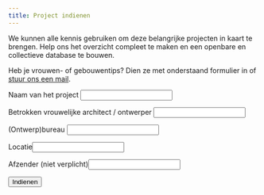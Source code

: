 ```yaml
---
title: Project indienen
---
```

We kunnen alle kennis gebruiken om deze belangrijke projecten in kaart te brengen. Help ons het overzicht compleet te maken en een openbare en collectieve database te bouwen.

Heb je vrouwen- of gebouwentips? Dien ze met onderstaand formulier in of [stuur ons een mail](mailto:info@gebouwendoorvrouwen.com).

<form name="projectsuggestie" netlify>
<p>
<label>Naam van het project <input type="text" name="project" /></label>
</p>
<p>
<label>Betrokken vrouwelijke architect / ontwerper <input type="text" name="architect" /></label>
</p>
<p>
<label>(Ontwerp)bureau <input type="text" name="ontwerpbureau" />
</label>
</p>
<p>
<label>Locatie<input type="text" name="locatie" />
</label>
</p>
<p>
<label> Afzender (niet verplicht)<input type="text" name="afzender" />
</label>
</p>
<p>
<button class="button" type="submit">Indienen</button>
</p>
</form>
